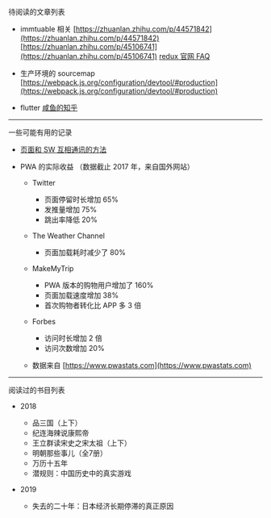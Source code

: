 待阅读的文章列表

* immtuable 相关
  [https://zhuanlan.zhihu.com/p/44571842](https://zhuanlan.zhihu.com/p/44571842)
  [https://zhuanlan.zhihu.com/p/45106741](https://zhuanlan.zhihu.com/p/45106741)
  [redux 官网 FAQ](https://redux.js.org/faq/immutabledata#why-is-immutability-required-by-redux)

* 生产环境的 sourcemap
  [https://webpack.js.org/configuration/devtool/#production](https://webpack.js.org/configuration/devtool/#production)

* flutter
  [咸鱼的知乎](https://www.zhihu.com/collection/253384895)

------

一些可能有用的记录

* [页面和 SW 互相通讯的方法](http://craig-russell.co.uk/2016/01/29/service-worker-messaging.html#.W-KTZtUzbRY)

* PWA 的实际收益 （数据截止 2017 年，来自国外网站）
    * Twitter
        * 页面停留时长增加 65%
        * 发推量增加 75%
        * 跳出率降低 20%

    * The Weather Channel
        * 页面加载耗时减少了 80%

    * MakeMyTrip
        * PWA 版本的购物用户增加了 160%
        * 页面加载速度增加 38%
        * 首次购物者转化比 APP 多 3 倍

    * Forbes
        * 访问时长增加 2 倍
        * 访问次数增加 20%

    * 数据来自 [https://www.pwastats.com](https://www.pwastats.com)

------

阅读过的书目列表

* 2018
    * 品三国（上下）
    * 纪连海辣说康熙帝
    * 王立群读宋史之宋太祖（上下）
    * 明朝那些事儿（全7册）
    * 万历十五年
    * 潜规则：中国历史中的真实游戏

* 2019
    * 失去的二十年：日本经济长期停滞的真正原因

